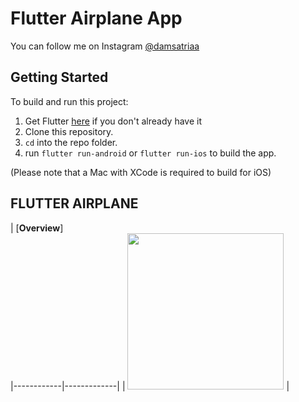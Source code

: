 # Flutter Airplane App

You can follow me on Instagram [@damsatriaa](https://www.instagram.com/damsatriaa)

## Getting Started
To build and run this project:

1. Get Flutter [here](https://flutter.dev) if you don't already have it
2. Clone this repository.
3. `cd` into the repo folder.
4. run `flutter run-android` or `flutter run-ios` to build the app.

(Please note that a Mac with XCode is required to build for iOS)


## FLUTTER AIRPLANE

 
 | [**Overview**]   
|------------|-------------| 
| <img src='https://github.com/notsatria/airplane-app/assets/92832439/146da6f2-b945-4cea-bd37-be8c94ddf9c6' width=250px /> |
